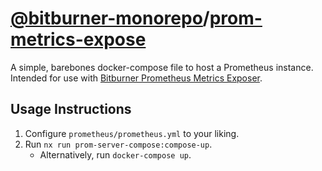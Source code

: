 # [@bitburner-monorepo](https://jojotastic777.github.io/bitburner-monorepo/)/[prom-metrics-expose](#)
A simple, barebones docker-compose file to host a Prometheus instance. Intended for use with [Bitburner Prometheus Metrics Exposer](../prom-metrics-expose).

## Usage Instructions
1. Configure `prometheus/prometheus.yml` to your liking.
2. Run `nx run prom-server-compose:compose-up`.
    - Alternatively, run `docker-compose up`.